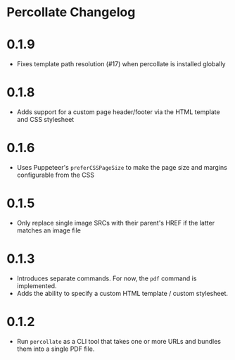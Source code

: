 # Percollate Changelog

# 0.1.9

-   Fixes template path resolution (#17) when percollate is installed globally

# 0.1.8

-   Adds support for a custom page header/footer via the HTML template and CSS stylesheet

# 0.1.6

-   Uses Puppeteer's `preferCSSPageSize` to make the page size and margins configurable from the CSS

# 0.1.5

-   Only replace single image SRCs with their parent's HREF if the latter matches an image file

# 0.1.3

-   Introduces separate commands. For now, the `pdf` command is implemented.
-   Adds the ability to specify a custom HTML template / custom stylesheet.

# 0.1.2

-   Run `percollate` as a CLI tool that takes one or more URLs and bundles them into a single PDF file.
